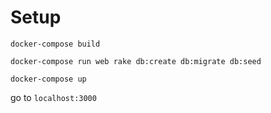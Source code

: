 # Setup

`docker-compose build`

`docker-compose run web rake db:create db:migrate db:seed`

`docker-compose up`

go to `localhost:3000`